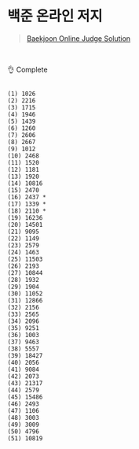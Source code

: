 # 백준 온라인 저지 
 
> [Baekjoon Online Judge Solution](https://www.acmicpc.net/user/wwan13)

<br/>

👌 Complete
<pre><code>
(1) 1026
(2) 2216
(3) 1715
(4) 1946
(5) 1439
(6) 1260
(7) 2606
(8) 2667
(9) 1012
(10) 2468
(11) 1520
(12) 1181
(13) 1920
(14) 10816
(15) 2470
(16) 2437 *
(17) 1339 *
(18) 2110 *
(19) 16236
(20) 14501
(21) 9095
(22) 1149
(23) 2579
(24) 1463
(25) 11503
(26) 2193
(27) 10844
(28) 1932
(29) 1904
(30) 11052
(31) 12866
(32) 2156
(33) 2565
(34) 2096
(35) 9251
(36) 1003
(37) 9463
(38) 5557
(39) 18427
(40) 2056
(41) 9084
(42) 2073
(43) 21317
(44) 2579
(45) 15486
(46) 2493
(47) 1106
(48) 3003
(49) 3009
(50) 4796
(51) 10819
</code><pre>
